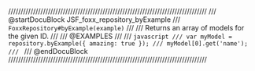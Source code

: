 ////////////////////////////////////////////////////////////////////////////////
/// @startDocuBlock JSF_foxx_repository_byExample
/// `FoxxRepository#byExample(example)`
///
/// Returns an array of models for the given ID.
///
/// @EXAMPLES
///
/// ```javascript
/// var myModel = repository.byExample({ amazing: true });
/// myModel[0].get('name');
/// ```
/// @endDocuBlock
////////////////////////////////////////////////////////////////////////////////